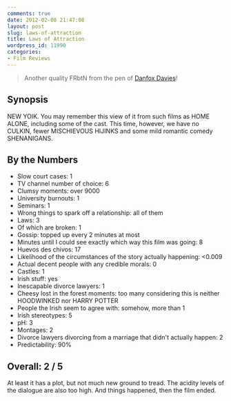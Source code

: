 ```yaml
---
comments: true
date: 2012-02-08 21:47:08
layout: post
slug: laws-of-attraction
title: Laws of Attraction
wordpress_id: 11990
categories:
- Film Reviews
---
```


> Another quality FRbtN from the pen of [Danfox Davies](https://twitter.com/#!/danfoxdavies)!

## Synopsis

NEW YOIK. You may remember this view of it from such films as HOME ALONE, including some of the cast. This time, however, we have no CULKIN, fewer MISCHIEVOUS HIJINKS and some mild romantic comedy SHENANIGANS.

## By the Numbers

  * Slow court cases: 1
  * TV channel number of choice: 6
  * Clumsy moments: over 9000
  * University burnouts: 1
  * Seminars: 1
  * Wrong things to spark off a relationship: all of them
  * Laws: 3
  * Of which are broken: 1
  * Gossip: topped up every 2 minutes at most
  * Minutes until I could see exactly which way this film was going: 8
  * Huevos des chivos: 17
  * Likelihood of the circumstances of the story actually happening: <0.009
  * Actual decent people with any credible morals: 0
  * Castles: 1
  * Irish stuff: yes
  * Inescapable divorce lawyers: 1
  * Cheesy lost in the forest moments: too many considering this is neither HOODWINKED nor HARRY POTTER
  * People the Irish seem to agree with: somehow, more than 1
  * Irish stereotypes: 5
  * pH: 3
  * Montages: 2
  * Divorce lawyers divorcing from a marriage that didn't actually happen: 2
  * Predictability: 90%

## Overall: 2 / 5


At least it has a plot, but not much new ground to tread. The acidity levels of the dialogue are also too high.
And things happened, then the film ended.
